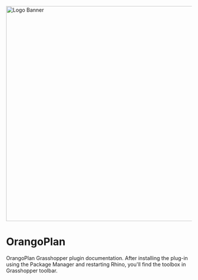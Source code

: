 <img width="1051" height="585" alt="Logo Banner" src="https://github.com/user-attachments/assets/4570a318-fcf9-4219-9996-d69198f04c15" />

# OrangoPlan
OrangoPlan Grasshopper plugin documentation. After installing the plug-in using the Package Manager and restarting Rhino, you'll find the toolbox in Grasshopper toolbar.
